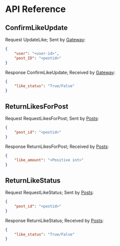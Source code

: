 # API Reference
## ConfirmLikeUpdate
Request UpdateLike; Sent by [Gateway](../../../../Gateway):
```json
{
    "user": "<user-id>",
    "post_ID": "<postid>"
}
```
Response ConfirmLikeUpdate; Received by [Gateway](../../../../Gateway):
```json
{
    "like_status": "True/False"
}
```

## ReturnLikesForPost
Request RequestLikesForPost; Sent by [Posts](../../../../Posts):
```json
{
    "post_id": "<postid>"
}
```
Response ReturnLikesForPost; Received by [Posts](../../../../Posts):
```json
{
    "like_amount": "<Positive int>"
}
```
## ReturnLikeStatus
Request RequestLikeStatus; Sent by [Posts](../../../../Posts):
```json
{
    "post_id": "<postid>"
}
```
Response ReturnLikeStatus; Received by [Posts](../../../../Posts):
```json
{
    "like_status": "True/False"
}
```
